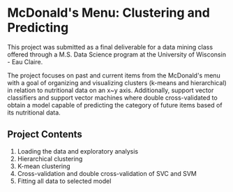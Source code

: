 # McDonald's Menu: Clustering and Predicting
This project was submitted as a final deliverable for a data mining class offered through a M.S. Data Science program at the University of Wisconsin - Eau Claire.

The project focuses on past and current items from the McDonald's menu with a goal of organizing and visualizing clusters (k-means and hierarchical) in relation to nutritional data on an x~y axis.  Additionally, support vector classifiers and support vector machines where double cross-validated to obtain a model capable of predicting the category of future items based of its nutritional data.

## Project Contents
1.  Loading the data and exploratory analysis
2.  Hierarchical clustering
3.  K-mean clustering
4.  Cross-validation and double cross-validation of SVC and SVM
5.  Fitting all data to selected model

